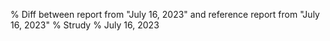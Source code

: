 % Diff between report from "July 16, 2023" and reference report from "July 16, 2023"
% Strudy
% July 16, 2023


